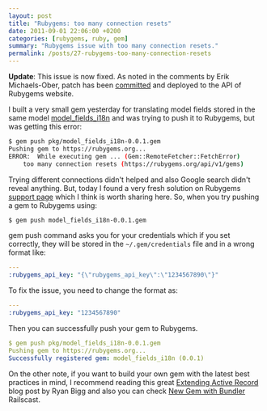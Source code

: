```yaml
---
layout: post
title: "Rubygems: too many connection resets"
date: 2011-09-01 22:06:00 +0200
categories: [rubygems, ruby, gem]
summary: "Rubygems issue with too many connection resets."
permalink: /posts/27-rubygems-too-many-connection-resets
---
```


**Update**: This issue is now fixed. As noted in the comments by Erik Michaels-Ober, patch has been [committed](https://github.com/rubygems/rubygems.org/commit/9eb072cc5a0283dd059447c3e537c35ea47dad39 "Rubygems patch") and deployed to the API of Rubygems website.

I built a very small gem yesterday for translating model fields stored in the same model [model\_fields\_i18n](https://github.com/dalibor/model_fields_i18n "Translate model fields stored in the same model") and was trying to push it to Rubygems, but was getting this error:

```bash
$ gem push pkg/model_fields_i18n-0.0.1.gem 
Pushing gem to https://rubygems.org...
ERROR:  While executing gem ... (Gem::RemoteFetcher::FetchError)
    too many connection resets (https://rubygems.org/api/v1/gems)
```

Trying different connections didn't helped and also Google search didn't reveal anything. But, today I found a very fresh solution on Rubygems [support page](http://help.rubygems.org/discussions/problems/715-too-many-connection-resets "Rubygems support page") which I think is worth sharing here. So, when you try pushing a gem to Rubygems using:

```bash
$ gem push model_fields_i18n-0.0.1.gem
```

gem push command asks you for your credentials which if you set correctly, they will be stored in the `~/.gem/credentials` file and in a wrong format like:

```yaml
--- 
:rubygems_api_key: "{\"rubygems_api_key\":\"1234567890\"}"
```

To fix the issue, you need to change the format as:

```yaml
--- 
:rubygems_api_key: "1234567890"
```

Then you can successfully push your gem to Rubygems.

```yaml
$ gem push pkg/model_fields_i18n-0.0.1.gem 
Pushing gem to https://rubygems.org...
Successfully registered gem: model_fields_i18n (0.0.1)
```

On the other note, if you want to build your own gem with the latest best practices in mind, I recommend reading this great [Extending Active Record](http://ryanbigg.com/2011/01/extending-active-record/ "Extending Active Record") blog post by Ryan Bigg and also you can check [New Gem with Bundler](http://railscasts.com/episodes/245-new-gem-with-bundler "New Gem with Bundler") Railscast.
